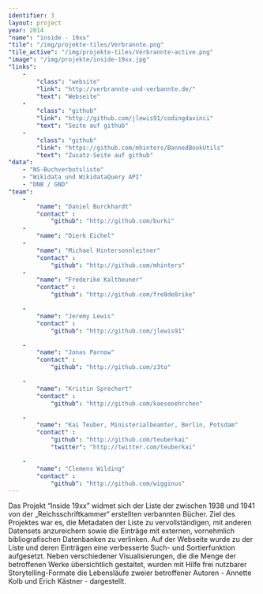 ```yaml
---
identifier: 3
layout: project
year: 2014
"name": "inside - 19xx"
"tile": "/img/projekte-tiles/Verbrannte.png"
"tile_active": "/img/projekte-tiles/Verbrannte-active.png"
"image": "/img/projekte/inside-19xx.jpg"
"links":
    -
        "class": "website"
        "link": "http://verbrannte-und-verbannte.de/"
        "text": "Webseite"
    -
        "class": "github"
        "link": "http://github.com/jlewis91/codingdavinci"
        "text": "Seite auf github"
    -
        "class": "github"
        "link": "https://github.com/mhinters/BannedBookUtils"
        "text": "Zusatz-Seite auf github"
"data":
    - "NS-Buchverbotsliste"
    - "Wikidata und WikidataQuery API"
    - "DNB / GND"
"team":
    -
        "name": "Daniel Burckhardt"
        "contact" :
            "github": "http://github.com/burki"
    -
        "name": "Dierk Eichel"
    -
        "name": "Michael Hintersonnleitner"
        "contact" :
            "github": "http://github.com/mhinters"
    -
        "name": "Frederike Kaltheuner"
        "contact" :
            "github": "http://github.com/fre8de8rike"

    -
        "name": "Jeremy Lewis"
        "contact" :
            "github": "http://github.com/jlewis91"

    -
        "name": "Jonas Parnow"
        "contact" :
            "github": "http://github.com/z3to"

    -
        "name": "Kristin Sprechert"
        "contact" :
            "github": "http://github.com/kaeseoehrchen"

    -
        "name": "Kai Teuber, Ministerialbeamter, Berlin, Potsdam"
        "contact" :
            "github": "http://github.com/teuberkai"
            "twitter": "http://twitter.com/teuberkai"

    -
        "name": "Clemens Wilding"
        "contact" :
            "github": "http://github.com/wigginus"
---
```

Das Projekt “Inside 19xx” widmet sich der Liste der zwischen 1938 und 1941 von der „Reichsschriftkammer“ erstellten
verbannten Bücher. Ziel des Projektes war es, die Metadaten der Liste zu vervollständigen, mit anderen Datensets
anzureichern sowie die Einträge mit externen, vornehmlich bibliografischen Datenbanken zu verlinken. Auf der Webseite
wurde zu der Liste und deren Einträgen eine verbesserte Such- und Sortierfunktion aufgesetzt. Neben verschiedener
Visualisierungen, die die Menge der betroffenen Werke übersichtlich gestaltet, wurden mit Hilfe frei nutzbarer
Storytelling-Formate die Lebensläufe zweier betroffener Autoren - Annette Kolb und Erich Kästner - dargestellt.